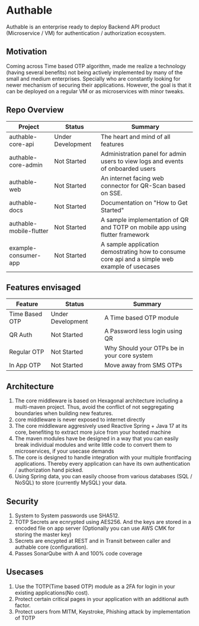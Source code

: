 # Authable
Authable is an enterprise ready to deploy Backend API product (Microservice / VM) for authentication / authorization ecosystem.

## Motivation
Coming across Time based OTP algorithm, made me realize a technology (having several benefits) not being actively implemented by many of the small and medium enterprises. Specially who are constantly looking for newer mechanism of securing their applications. However, the goal is that it can be deployed on a regular VM or as microservices with minor tweaks.

## Repo Overview
| Project |  Status  |   Summary |
| ------ | ------ | ------ |
| authable-core-api | Under Development | The heart and mind of all features |
| authable-core-admin | Not Started | Administration panel for admin users to view logs and events of onboarded users |
| authable-web | Not Started | An internet facing web connector for QR-Scan based on SSE.  |
| authable-docs | Not Started | Documentation on "How to Get Started" |
| authable-mobile-flutter | Not Started | A sample implementation of QR and TOTP on mobile app using flutter framework |
| example-consumer-app | Not Started | A sample application demostrating how to consume core api and a simple web example of usecases |

## Features envisaged
| Feature |  Status  |   Summary |
| ------ | ------ | ------ |
| Time Based OTP | Under Development | A Time based OTP module |
| QR Auth | Not Started | A Password less login using QR |
| Regular OTP | Not Started | Why Should your OTPs be in your core system |
| In App OTP | Not Started | Move away from SMS OTPs |


## Architecture
1. The core middleware is based on Hexagonal architecture including a multi-maven project. Thus, avoid the conflict of not seggregating boundaries when building new features.
2. core middleware is never exposed to internet directly
3. The core middleware aggresively used Reactive Spring + Java 17 at its core, benefiting to extract more juice from your hosted machine
4. The maven modules have be designed in a way that you can easily break individual modules and write little code to convert them to microservices, if your usecase demands
5. The core is designed to handle integration with your multiple frontfacing applications. Thereby every application can have its own authentication / authorization hand picked.
6. Using Spring data, you can easily choose from various databases (SQL / NoSQL) to store (currently MySQL) your data.


## Security
1. System to System passwords use SHA512.
2. TOTP Secrets are ecnrypted using AES256. And the keys are stored in a encoded file on app server (Optionally you can use AWS CMK for storing the master key)
3. Secrets are encypted at REST and in Transit between caller and authable core (configuration).
4. Passes SonarQube with A and 100% code coverage


## Usecases
1. Use the TOTP(Time based OTP) module as a 2FA for login in your existing applications(No cost).
2. Protect certain critical pages in your application with an additional auth factor.
3. Protect users from MITM, Keystroke, Phishing attack by implementation of TOTP
